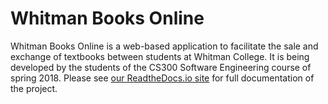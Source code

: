 # Whitman Books Online

Whitman Books Online is a web-based application to facilitate the sale and 
exchange of textbooks between students at Whitman College.  It is being 
developed by the students of the CS300 Software Engineering course of spring 
2018.  Please see [our ReadtheDocs.io site](http://whitman-books-online-documentation.readthedocs.io/en/latest/) for full documentation of the 
project.
